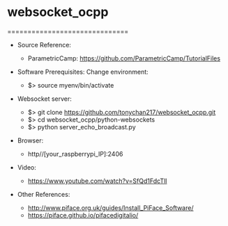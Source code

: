 # websocket_ocpp
==============================
- Source Reference:
  * ParametricCamp: https://github.com/ParametricCamp/TutorialFiles

- Software Prerequisites:
   Change environment:
  * $> source myenv/bin/activate

- Websocket server:
  * $> git clone https://github.com/tonychan217/websocket_ocpp.git
  * $> cd websocket_ocpp/python-websockets
  * $> python server_echo_broadcast.py

- Browser: 
  * http//[your_raspberrypi_IP]:2406

- Video:
  * https://www.youtube.com/watch?v=SfQd1FdcTlI

- Other References:
  * http://www.piface.org.uk/guides/Install_PiFace_Software/
  * https://piface.github.io/pifacedigitalio/
